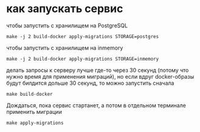 # как запускать сервис
чтобы запустить с хранилищем на PostgreSQL
```
make -j 2 build-docker apply-migrations STORAGE=postgres
```

чтобы запустить с хранилищем на inmemory
```
make -j 2 build-docker apply-migrations STORAGE=inmemory
```

делать запросы к серверу лучше где-то через 30 секунд (потому что нужно время для применения миграций), но если вдруг docker-образы будут билдится дольше 30 секунд, то можно запустить сначала
```
make build-docker
```
Дождаться, пока сервис стартанет, а потом в отдельном терминале применить миграции
```
make apply-migrations
```